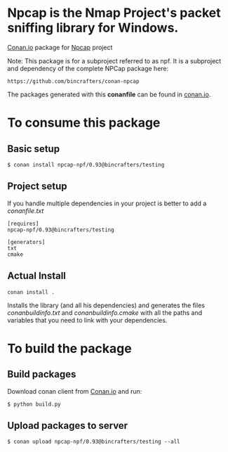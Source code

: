 # Npcap is the Nmap Project's packet sniffing library for Windows.

[Conan.io](https://conan.io) package for [Npcap](https://github.com/nmap/npcap) project

Note: This package is for a subproject referred to as npf.  It is a subproject and dependency of the complete NPCap package here: 
	
	https://github.com/bincrafters/conan-npcap

The packages generated with this **conanfile** can be found in [conan.io](https://bintray.com/bincrafters/public-conan/npcap-npf).

# To consume this package

## Basic setup

    $ conan install npcap-npf/0.93@bincrafters/testing

## Project setup

If you handle multiple dependencies in your project is better to add a *conanfile.txt*

    [requires]
    npcap-npf/0.93@bincrafters/testing
	
    [generators]
    txt
    cmake

## Actual Install 

    conan install . 

Installs the library (and all his dependencies) and generates the files *conanbuildinfo.txt* and *conanbuildinfo.cmake* with all the paths and variables that you need to link with your dependencies.
	
# To build the package

## Build packages

Download conan client from [Conan.io](https://conan.io) and run:

    $ python build.py

## Upload packages to server

    $ conan upload npcap-npf/0.93@bincrafters/testing --all
